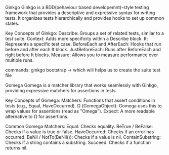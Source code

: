 Ginkgo
Ginkgo is a BDD(behaviour based developemnt)-style testing framework that provides a descriptive and expressive syntax for writing tests. It organizes tests hierarchically and provides hooks to set up common states.

Key Concepts of Ginkgo:
Describe: Groups a set of related tests, similar to a test suite.
Context: Adds more specificity within a Describe block.
It: Represents a specific test case.
BeforeEach and AfterEach: Hooks that run before and after each It block.
JustBeforeEach: Runs after BeforeEach and right before It blocks.
Measure: Allows you to measure performance over multiple runs.

commands:
ginkgo bootstrap -> which will helps us to create the suite test file


Gomega
Gomega is a matcher library that works seamlessly with Ginkgo, providing expressive matchers for assertions in tests.

Key Concepts of Gomega:
Matchers: Functions that assert conditions in tests (e.g., Equal, HaveOccurred).
Ω (GomegaObject): Gomega uses this to wrap values for assertions (read as "Omega").
Expect: A more readable alternative to Ω for assertions.


Common Gomega Matchers:
Equal: Checks equality.
BeTrue / BeFalse: Checks if a value is true or false.
HaveOccurred: Checks if an error has occurred.
BeNil / NotTo(BeNil()): Checks if a value is nil.
ContainSubstring: Checks if a string contains a substring.
Succeed: Checks if a function returns nil.
